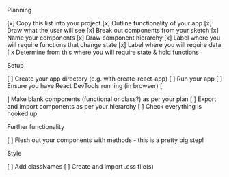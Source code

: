 Planning

[x] Copy this list into your project
[x] Outline functionality of your app
[x] Draw what the user will see
[x] Break out components from your sketch
[x] Name your components
[x] Draw component hierarchy
[x] Label where you will require functions that change state
[x] Label where you will require data
[ x Determine from this where you will require state & hold functions

Setup

[ ] Create your app directory (e.g. with create-react-app)
[ ] Run your app
[ ] Ensure you have React DevTools running (in browser) [

] Make blank components (functional or class?) as per your plan
[ ] Export and import components as per your hierarchy
[ ] Check everything is hooked up

Further functionality

[ ] Flesh out your components with methods - this is a pretty big step!

Style

[ ] Add classNames
[ ] Create and import .css file(s)
